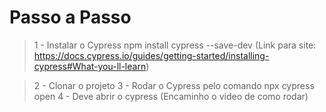 
# Passo a Passo

> 1 - Instalar o Cypress npm install cypress --save-dev (Link para site: https://docs.cypress.io/guides/getting-started/installing-cypress#What-you-ll-learn)

> 2 - Clonar o projeto
> 3 - Rodar o Cypress pelo comando npx cypress open
> 4 - Deve abrir o cypress (Encaminho o video de como rodar)
